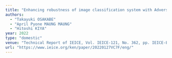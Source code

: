 ```yaml
---
title: "Enhancing robustness of image classification system with Adversarial Example Detector "
authors:
  - "Takayuki OSAKABE"
  - "April Pyone MAUNG MAUNG"
  - "Hitoshi KIYA"
year: 2022
type: "domestic"
venue: "Technical Report of IEICE, Vol. IEICE-121, No. 362, pp. IEICE-EMM2021-85, オンライン, 2022-01-27."
url: "https://www.ieice.org/ken/paper/20220127VC7F/eng/"
---
```


